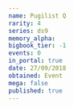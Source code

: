 ```yaml
---
name: Pugilist Q
rarity: 4
series: ds9
memory_alpha:
bigbook_tier: -1
events: 0
in_portal: true
date: 27/09/2018
obtained: Event
mega: false
published: true
---
```



